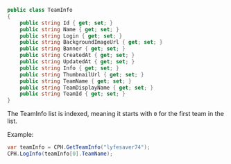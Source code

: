 ```cs
public class TeamInfo
{
    public string Id { get; set; }
    public string Name { get; set; }
    public string Login { get; set; }
    public string BackgroundImageUrl { get; set; }
    public string Banner { get; set; }
    public string CreatedAt { get; set; }
    public string UpdatedAt { get; set; }
    public string Info { get; set; }
    public string ThumbnailUrl { get; set; }
    public string TeamName { get; set; }
    public string TeamDisplayName { get; set; }
    public string TeamId { get; set; }
}
```

The TeamInfo list is indexed, meaning it starts with `0` for the first team in the list.

Example:
```cs
var teamInfo = CPH.GetTeamInfo("lyfesaver74");
CPH.LogInfo(teamInfo[0].TeamName);
```
